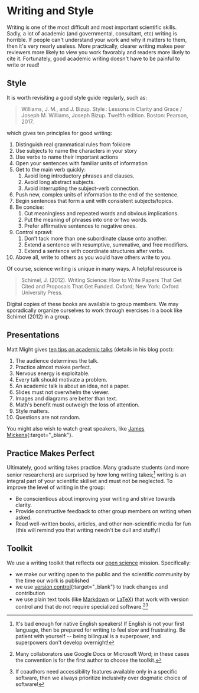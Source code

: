 # Writing and Style

Writing is one of the most difficult and most important scientific skills.
Sadly, a lot of academic (and governmental, consultant, etc) writing is horrible.
If people can't understand your work and why it matters to them, then it's very nearly useless.
More practically, clearer writing makes peer reviewers more likely to view you work favorably and readers more likely to cite it.
Fortunately, good academic writing doesn't have to be painful to write or read!

## Style

It is worth revisiting a good style guide regularly, such as:

> Williams, J. M., and J. Bizup. Style : Lessons in Clarity and Grace / Joseph M. Williams, Joseph Bizup. Twelfth edition. Boston: Pearson, 2017.

which gives ten principles for good writing:

1. Distinguish real grammatical rules from folklore
1. Use subjects to name the characters in your story
1. Use verbs to name their important actions
1. Open your sentences with familiar units of information
1. Get to the main verb quickly:
    1. Avoid long introductory phrases and clauses.
    1. Avoid long abstract subjects.
    1. Avoid interrupting the subject-verb connection.
1. Push new, complex units of information to the end of the sentence.
1. Begin sentences that form a unit with consistent subjects/topics.
1. Be concise:
    1. Cut meaningless and repeated words and obvious implications.
    1. Put the meaning of phrases into one or two words.
    1. Prefer affirmative sentences to negative ones.
1. Control sprawl:
    1. Don’t tack more than one subordinate clause onto another.
    1. Extend a sentence with resumptive, summative, and free modifiers.
    1. Extend a sentence with coordinate structures after verbs.
1. Above all, write to others as you would have others write to you.

Of course, science writing is unique in many ways.
A helpful resource is

> Schimel, J. (2012). Writing Science: How to Write Papers That Get Cited and Proposals That Get Funded. Oxford; New York: Oxford University Press.

Digital copies of these books are available to group members.
We may sporadically organize ourselves to work through exercises in a book like Schimel (2012) in a group.

## Presentations

Matt Might gives [ten tips on academic talks](http://matt.might.net/articles/academic-presentation-tips/) (details in his blog post):

1. The audience determines the talk.
1. Practice almost makes perfect.
1. Nervous energy is exploitable.
1. Every talk should motivate a problem.
1. An academic talk is about an idea, not a paper.
1. Slides must not overwhelm the viewer.
1. Images and diagrams are better than text.
1. Math's benefit must outweigh the loss of attention.
1. Style matters.
1. Questions are not random.

You might also wish to watch great speakers, like [James Mickens](https://www.youtube.com/watch?v=ajGX7odA87k){:target="_blank"}.

## Practice Makes Perfect

Ultimately, good writing takes practice.
Many graduate students (and more senior researchers) are surprised by how long writing takes;[^lang] writing is an integral part of your scientific skillset and must not be neglected.
To improve the level of writing in the group:

* Be conscientious about improving your writing and strive towards clarity.
* Provide constructive feedback to other group members on writing when asked.
* Read well-written books, articles, and other non-scientific media for fun (this will remind you that writing needn't be dull and stuffy!)

[^lang]: It's bad enough for native English speakers! If English is not your first language, then be prepared for writing to feel slow and frustrating. Be patient with yourself -- being bilingual is a superpower, and superpowers don't develop overnight!

## Toolkit

We use a writing toolkit that reflects our [open science](/open) mission.
Specifically:

* we make our writing open to the public and the scientific community by the time our work is published
* we use [version control](toolkit/git){:target="_blank"} to track changes and contribution
* we use plain text tools (like [Markdown](toolkit/markdown) or [LaTeX](toolkit/latex)) that work with version control and that do not require specialized software.[^dealerschoice][^accessible]

[^dealerschoice]: Many collaborators use Google Docs or Microsoft Word; in these cases the convention is for the first author to choose the toolkit.
[^accessible]: If coauthors need accessibility features available only in a specific software, then we always prioritize inclusivity over dogmatic choice of software!
